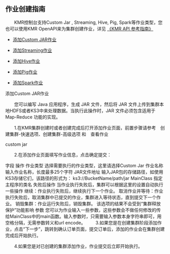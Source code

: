 ## 作业创建指南


　　KMR控制台支持Custom Jar , Streaming, Hive, Pig, Spark等作业类型，您也可以使用KMR OpenAPI来为集群创建作业，详见 [《KMR API 参考指南》](jian_jie.md)
  
 *  [添加Custom JAR作业](customjar.md)

 *  [添加Streaming作业](streaming.md)

 *  [添加Hive作业](hive.md)

 *  [添加Pig作业](pig.md)

 *  [添加Spark作业](spark.md)


添加Custom JAR作业

　　您可以编写 Java 应用程序，生成 JAR 文件，然后将 JAR 文件上传到集群本地HDFS或者KS3中来处理数据。当执行此操作时，JAR 文件必须包含适用于 Map-Reduce 功能的实现。

　　1.在KMR集群创建时或者创建完成后打开添加作业页面，前置步骤请参考　创建集群-快速选项、创建集群-高级选项 和　查看作业

custom jar

　　2.在添加作业页面填写作业信息，点击确定提交：

字段	操作
作业类型	选择需要执行的作业类型，这里请选择Custom Jar
作业名称	输入作业名称，长度最多25个字符
JAR文件地址	输入JAR包的存储路径，如使用KS3存储它们，该路径的形式为：
ks3://BucketName/path/jar
MainClass	指定主程序的类名
失败后操作	当作业执行失败后，集群可以根据这里的设置自动执行一些操作
继续：作业执行失败后，继续执行下一个作业。
取消作业并等待：作业执行失败后，取消集群中已提交的作业，集群进入等待状态，直到提交下一个作业。
销毁集群：作业运行失败后，销毁集群。
该选项的结果不会受到“集群释放保护”功能影响
参数	您可以为作业输入一些参数，这些参数会不做任何修改的传给MainClass中的main函数。输入参数时，只需要输入参数本身字符串即可，用空格分隔，无需参数转义和url encode。
　　3.如果您是在创建集群阶段添加作业，点击“下一步”，跳转到确认订单页面，提交订单后，添加的作业会在集群创建完成后开始执行。

　　4.如果您是对已创建的集群添加作业，作业提交后立即开始执行。